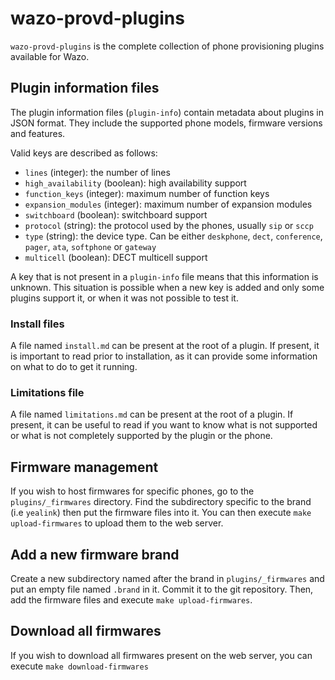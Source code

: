 # wazo-provd-plugins

`wazo-provd-plugins` is the complete collection of phone provisioning plugins available for Wazo.

## Plugin information files

The plugin information files (`plugin-info`) contain metadata about plugins in JSON format.
They include the supported phone models, firmware versions and features.

Valid keys are described as follows:

* `lines` (integer): the number of lines
* `high_availability` (boolean): high availability support
* `function_keys` (integer): maximum number of function keys
* `expansion_modules` (integer): maximum number of expansion modules
* `switchboard` (boolean): switchboard support
* `protocol` (string): the protocol used by the phones, usually `sip` or `sccp`
* `type` (string): the device type. Can be either `deskphone`, `dect`, `conference`, `pager`,
  `ata`, `softphone` or `gateway`
* `multicell` (boolean): DECT multicell support

A key that is not present in a `plugin-info` file means that this information is unknown. This
situation is possible when a new key is added and only some plugins support it, or when it was not
possible to test it.

### Install files

A file named `install.md` can be present at the root of a plugin. If present, it is important to
read prior to installation, as it can provide some information on what to do to get it running.

### Limitations file

A file named `limitations.md` can be present at the root of a plugin. If present, it can be useful
to read if you want to know what is not supported or what is not completely supported by the plugin
or the phone.

## Firmware management

If you wish to host firmwares for specific phones, go to the `plugins/_firmwares` directory.
Find the subdirectory specific to the brand (i.e `yealink`) then put the firmware files into it.
You can then execute `make upload-firmwares` to upload them to the web server.

## Add a new firmware brand

Create a new subdirectory named after the brand in `plugins/_firmwares` and put an empty file
named `.brand` in it. Commit it to the git repository. Then, add the firmware files and execute
`make upload-firmwares`.

## Download all firmwares

If you wish to download all firmwares present on the web server, you can execute
`make download-firmwares`

